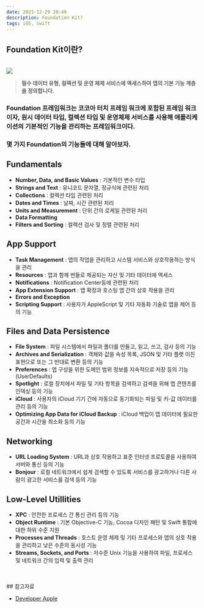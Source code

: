 ```yaml
---
date: 2021-12-29 20:49
description: Foundation Kit?
tags: iOS, Swift
---
```


## Foundation Kit이란?

<br/>
<img src="/images/foundationImage.png"/>
<br/>

<blockquote><b class="inyong">필수 데이터 유형, 컬렉션 및 운영 체제 서비스에 액세스하여 앱의 기본 기능 계층을 정의합니다.</b></blockquote>

### <b class="heavy">Foundation</b> 프레임워크는 코코아 터치 프레임 워크에 포함된 프레임 워크이자, 원시 데이터 타입, 컬렉션 타입 및 운영체제 서비스를 사용해 <b class="heavy">애플리케이션의 기본적인 기능을 관리</b>하는 프레임워크이다.

### 몇 가지 <b class="heavy">Foundation</b>의 기능들에 대해 알아보자.

## Fundamentals
- <b class="heavy">Number, Data, and Basic Values</b> : 기본적인 변수 타입
- <b class="heavy">Strings and Text</b> : 유니코드 문자열, 정규식에 관련된 처리
- <b class="heavy">Collections</b> : 컬렉션 타입 관련된 처리
- <b class="heavy">Dates and Times</b> : 날짜, 시간 관련된 처리
- <b class="heavy">Units and Measurement</b> : 단위 간의 로케일 관련된 처리
- <b class="heavy">Data Formatting</b>
- <b class="heavy">Filters and Sorting</b> : 컬랙션 검사 및 정렬 관련된 처리

## App Support
- <b class="heavy">Task Management</b> : 앱의 작업을 관리하고 시스템 서비스와 상호작용하는 방식을 관리
- <b class="heavy">Resources</b> : 앱과 함께 번들로 제공되는 자산 및 기타 데이터에 액세스
- <b class="heavy">Notifications</b> : Notification Center등에 관련된 처리
- <b class="heavy">App Extension Support</b> : 앱 확장과 호스팅 앱 간의 상호 작용을 관리
- <b class="heavy">Errors and Exception</b>
- <b class="heavy">Scripting Support</b> : 사용자가 AppleScript 및 기타 자동화 기술로 앱을 제어 등의 기능

## Files and Data Persistence
- <b class="heavy">File System</b> : 파일 시스템에서 파일과 폴더를 만들고, 읽고, 쓰고, 검사 등의 기능
- <b class="heavy">Archives and Serialization</b> : 객체와 값을 속성 목록, JSON 및 기타 플랫 이진 표현으로 또는 그 반대로 변환 등의 기능
- <b class="heavy">Preferences</b> : 앱 구성을 위한 도메인 범위 정보를 지속적으로 저장 등의 기능 (UserDefaults)
- <b class="heavy">Spotlight</b> : 로컬 장치에서 파일 및 기타 항목을 검색하고 검색을 위해 앱 콘텐츠를 인덱싱 등의 기능
- <b class="heavy">iCloud</b> : 사용자의 iCloud 기기 간에 자동으로 동기화되는 파일 및 키-값 데이터를 관리 등의 기능
- <b class="heavy">Optimizing App Data for iCloud Backup</b> : iCloud 백업이 앱 데이터에 필요한 공간과 시간을 최소화 등의 기능

## Networking
- <b class="heavy">URL Loading System</b> : URL과 상호 작용하고 표준 인터넷 프로토콜을 사용하여 서버와 통신 등의 기능
- <b class="heavy">Bonjour</b> : 로컬 네트워크에서 쉽게 검색할 수 있도록 서비스를 광고하거나 다른 사람이 광고한 서비스를 검색 등의 기능

## Low-Level Utillities
- <b class="heavy">XPC</b> : 안전한 프로세스 간 통신 관리 등의 기능
- <b class="heavy">Object Runtime</b> : 기본 Objective-C 기능, Cocoa 디자인 패턴 및 Swift 통합에 대한 하위 수준 지원
- <b class="heavy">Processes and Threads</b> : 호스트 운영 체제 및 기타 프로세스와 앱의 상호 작용을 관리하고 낮은 수준의 동시성 기능
- <b class="heavy">Streams, Sockets, and Ports</b> : 저수준 Unix 기능을 사용하여 파일, 프로세스 및 네트워크 간의 입력 및 출력 관리

<br/>
<br/>
## 참고자료
<ul>
<li>
    <a href="https://developer.apple.com/documentation/foundation">Developer Apple</a>
</li>
</ul>

